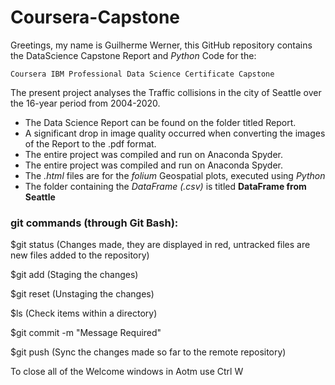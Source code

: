 # Coursera-Capstone

Greetings, my name is Guilherme Werner, this GitHub repository contains the DataScience Capstone Report and <i> Python </i> Code for the:

    Coursera IBM Professional Data Science Certificate Capstone
    
The present project analyses the Traffic collisions in the city of Seattle over the 16-year period from 2004-2020.

<ul>
  <li> The Data Science Report can be found on the folder titled Report. </li>
          <li> A significant drop in image quality occurred when converting the images of the Report to the .pdf format. </li>
  <li> The entire project was compiled and run on Anaconda Spyder. </li>
  <li> The entire project was compiled and run on Anaconda Spyder. </li>
  <li> The <i> .html </i> files are for the <i> folium </i> Geospatial plots, executed using <i> Python </i> </li>
  <li> The folder containing the <i> DataFrame (.csv) </i> is titled <b> DataFrame from Seattle </b> </li>
</ul>

<h3> git commands (through Git Bash): </h3> 

$git status
(Changes made, they are displayed in red, untracked files are new files
  added to the repository)

$git add
(Staging the changes)

$git reset
(Unstaging the changes)

$ls
(Check items within a directory)

$git commit -m "Message Required"

$git push
(Sync the changes made so far to the remote repository)

To close all of the Welcome windows in Aotm use Ctrl W
